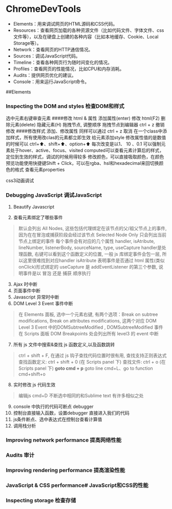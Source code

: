 # ChromeDevTools

- Elements：用来调试网页的HTML源码和CSS代码。
- Resources：查看网页加载的各种资源文件（比如代码文件、字体文件、css文件等），以及在硬盘上创建的各种内容（比如本地缓存、Cookie、Local Storage等）。
- Network：查看网页的HTTP通信情况。
- Sources：调试JavaScript代码。
- Timeline：查看各种网页行为随时间变化的情况。
- Profiles：查看网页的性能情况，比如CPU和内存消耗。
- Audits：提供网页优化的建议。
- Console：用来运行JavaScript命令。

##Elements

### Inspecting the DOM and styles 检查DOM和样式
  选中元素右键审查元素
####修改 html & 属性
  添加属性(enter)
  修改 html(F2)
  删除元素(delete)
  隐藏元素(H)
  拖拽节点, 调整顺序
  拖拽节点到编辑器
  ctrl + z 撤销修改
####修改样式
  添加、修改属性 同样可以通过 ctrl + z 取消
  在一个class中添加样式，所有使用改clas的元素都立即生效
  给元素添加style
  修改属性值的是数值的时候可以 ctrl+⬆️、shift+⬆️、option+⬆️ 每次改变是以1、 10 、0.1
  可以强制元素处于hover、active、focus、visited
  computed可以查看元素计算后的样式，定位到生效的样式，调试的时候用得较多
  修改颜色，可以直接吸取颜色，在颜色预览功能使用快捷键Shift + Click，可以在rgba、hsl和hexadecimal来回切换颜色的格式
  查看元素properties

css3动画调试


### Debugging JavaScript 调试JavaScript

1. Beautify Javascript

2. 查看元素绑定了哪些事件
>   默认会列出 All Nodes, 这些包括代理绑定在该节点的父/祖父节点上的事件, 因为在在冒泡或捕获阶段会经过该节点
  Selected Node Only 只会列出当前节点上绑定的事件
  每个事件会有对应的几个属性 handler, isAtribute, lineNumber, listenerBody, sourceName, type, useCapture
  handler是处理函数, 右键可以看到这个函数定义的位置, 一般 js 库绑定事件会包一层, 所以这里很难找到对应handler
  isAtribute 表明事件是否通过 html 属性(类似onClick)形式绑定的
  useCapture 是 addEventListener 的第三个参数, 说明事件是以 冒泡 还是 捕获 顺序执行

3. Ajax 时中断
4. 页面事件中断
5. Javascript 异常时中断
6. DOM Level 3 Event 事件中断
>  在 Elements 面板, 选中一个元素右键, 有两个选项：Break on subtree modifications, Break on attributes modifications, 这两个对应 DOM Level 3 Event 中的DOMSubtreeModified , DOMSubtreeModified 事件 在 Scripts 面板 DOM Breakpoints 处会列出所有 level3 的 event 中断
7. 所有 js 文件中搜索&查找 js 函数定义,以及函数跳转
>   ctrl + shift + F, 在通过 js 钩子查找代码位置时很有用, 查找支持正则表达式
    查找函数定义: ctrl + shift + 0 (在 Scripts panel 下)
    查找文件: ctrl + o  (在 Scripts panel 下)
    **goto  cmd + p**
    goto line cmd+L、go to function cmd+shift+o
8. 实时修改 js 代码生效
>   编辑js cmd+D 不断选中相同的和Sublime text 有许多相似之处

9. console 中执行的代码可断点 debugger
10. 控制台直接输入函数，设置debugger 直接进入我们的代码
11. js条件断点、选中表达式在控制台查看计算值
12. 调用栈分析

### Improving network performance 提高网络性能
### Audits 审计
### Improving rendering performance 提高渲染性能
### JavaScript & CSS performance# JavaScript和CSS的性能
### Inspecting storage 检查存储
